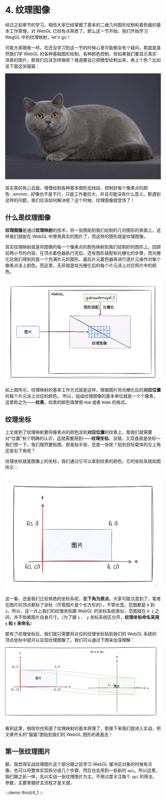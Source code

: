 # 4. 纹理图像

经过之前章节的学习，相信大家已经掌握了基本的二维几何图形绘制和着色器的基本工作原理，对 WebGL 已经有点熟悉了。那么这一节开始，我们开始学习 WegGL 中的纹理映射，let's go！

可能大家跟我一样，在还没学习到这一节的时候心里可能都会有个疑问，那就是虽然我们学 WebGL 的各种基础图形绘制、各种颜色控制，但如果我们要显示真实场景的图片，那我们应该怎样做呢？难道要自己把模型绘制出来，再上个色？比如说下面这张猫猫：

![4.1](../../public/images/third/4.1.jpeg)

其实真的有心去画，慢慢绘制各种基本图形加线段，控制好每个像素点的颜色...emmm...好像也不是不行，只是工作量巨大，并且可能没有什么意义。那遇到这样的问题，我们应该如何解决呢？这个时候，纹理图像就登场了！

## 什么是纹理图像

**纹理图像**是通过**纹理映射**的技术，将一张图贴到我们绘制的几何图形的表面上，这样我们就能在 WebGL 中使用真实的图片了，而这样的图形就是纹理图像。

其实纹理映射就是将图像的每一个像素点的颜色映射到我们绘制好的图形上。回顾前两小节的内容，在顶点着色器执行完后，还有图形装配和光栅化的步骤，而光栅化后我们得到的是一个充满片元的图形，最后片元着色器再进行逐片元操作对每个像素点涂上颜色。而这里，无非就是给光栅化后的每个片元涂上对应照片中的颜色。

![4.2](../../public/images/third/4.2.png)

如上图所示，纹理映射的基本工作方式就是这样，根据图片将光栅化后的**对应位置**的每个片元涂上对应的颜色。 所以，组成纹理图像的基本单位就是一个个像素，这里称之为——**纹素**，纹素的颜色值使用 `RGB` 或者 `RGBA` 的格式。

## 纹理坐标

上文提到了纹理映射要将像素点的颜色涂到**对应位置**的纹素上，那我们就需要对"位置"有个明确的认识，这就需要用到——**纹理坐标**。没错，又双叒叕是坐标～我们想一下，我们既然要贴图，那是贴半张、还是一张呢？贴到目标载体的左上角还是右下角呢？

纹理坐标就是图像上的坐标，我们通过它可以拿到纹素的颜色，它的坐标系统如图所示：

![4.3](../../public/images/third/4.3.png)

这一看，还是我们比较熟悉的坐标系呢，**左下角为原点**。大家可能注意到了，笔者在图片的顶点都标了坐标（尽管图片是个长方形的），不管长宽，范围都是 `0` 到 `1`。所以，这一点上我们的纹理坐标跟 WebGL 的坐标系统类似，范围就在 `0-1` 之间，并不依赖图片自身尺寸。（为了跟 `x` 、 `y` 坐标系统区分开，**纹理坐标命名采用 `s` 和 `t` 来命名**）

那有了纹理坐标后，我们就只需要将对应的纹理坐标贴到我们的 WebGL 系统的顶点坐标中就可以实现纹理图像了。我们可以通过下图来加深理解：

![4.4](../../public/images/third/4.4.png)

看到这里，相信你也知道了纹理映射的基本原理了，那接下来我们就进入实战，把文章开头的"猫猫"图贴到我们的 WebGL 图形的表面去！

## 第一张纹理图片

额，我觉得实战纹理图片这个部分跟之前学习 WebGL 缓冲区对象的时候有点像，也可以将整体实现拆分成几个步骤，然后也会用到一些新的 `api`。所以这里，我们跟之前一样，先以实战一张纹理图片为主，不用过度关注每个 `api` 的用法、参数，主要掌握好主流程才是关键。

:::demo
third/4_1
:::